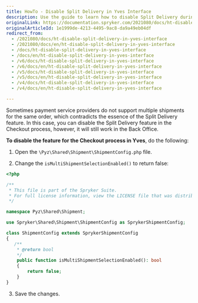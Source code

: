```yaml
---
title: HowTo - Disable Split Delivery in Yves Interface
description: Use the guide to learn how to disable Split Delivery during checkout in your project.
originalLink: https://documentation.spryker.com/2021080/docs/ht-disable-split-delivery-in-yves-interface
originalArticleId: 1e1999de-4213-4495-9ac8-da9a49eb04df
redirect_from:
  - /2021080/docs/ht-disable-split-delivery-in-yves-interface
  - /2021080/docs/en/ht-disable-split-delivery-in-yves-interface
  - /docs/ht-disable-split-delivery-in-yves-interface
  - /docs/en/ht-disable-split-delivery-in-yves-interface
  - /v6/docs/ht-disable-split-delivery-in-yves-interface
  - /v6/docs/en/ht-disable-split-delivery-in-yves-interface
  - /v5/docs/ht-disable-split-delivery-in-yves-interface
  - /v5/docs/en/ht-disable-split-delivery-in-yves-interface
  - /v4/docs/ht-disable-split-delivery-in-yves-interface
  - /v4/docs/en/ht-disable-split-delivery-in-yves-interface

---
```


Sometimes payment service providers do not support multiple shipments for the same order, which contradicts the essence of the Split Delivery feature. In this case, you can disable the Split Delivery feature in the Сheckout process, however, it will still work in the Back Office.

**To disable the feature for the Checkout process in Yves**, do the following:

 1. Open the `\Pyz\Shared\Shipment\ShipmentConfig.php` file.

2. Change the `isMultiShipmentSelectionEnabled()` to return false:

```php
<?php

/**
 * This file is part of the Spryker Suite.
 * For full license information, view the LICENSE file that was distributed with this source code.
 */

namespace Pyz\Shared\Shipment;

use Spryker\Shared\Shipment\ShipmentConfig as SprykerShipmentConfig;

class ShipmentConfig extends SprykerShipmentConfig
{
   /**
    * @return bool
    */
    public function isMultiShipmentSelectionEnabled(): bool
    {
        return false;
    }
}
```

3. Save the changes.
